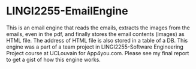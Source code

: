 # LINGI2255-EmailEngine
This is an email engine that reads the emails, extracts the images from the emails, even in the pdf, and finally stores the email contents (images) as HTML file. The address of HTML file is also stored in a table of a DB. This engine was a part of a team project in LINGI2255-Software Engineering Project course at UCLouvain for App4you.com. 
Please see my final report to get a gist of how this engine works.

